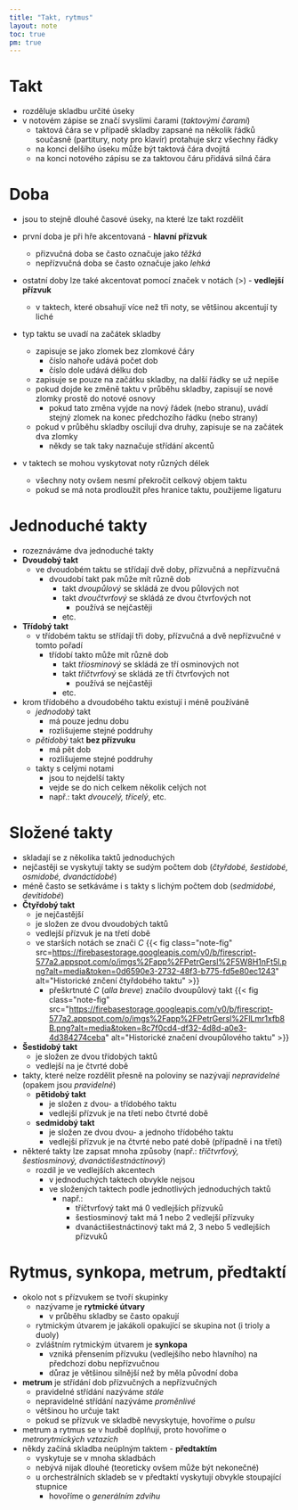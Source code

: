 ```yaml
---
title: "Takt, rytmus"
layout: note
toc: true
pm: true
---
```

# Takt 
- rozděluje skladbu určité úseky
- v notovém zápise se značí svyslími čarami (_taktovými čarami_)
    - taktová čára se v případě skladby zapsané na několik řádků současně (partitury, noty pro klavír) protahuje skrz všechny řádky
    - na konci delšího úseku může být taktová čára dvojitá
    - na konci notového zápisu se za taktovou čáru přidává silná čára
# Doba
- jsou to stejně dlouhé časové úseky, na které lze takt rozdělit
- první doba je při hře akcentovaná - **hlavní přízvuk**
    - přizvučná doba se často označuje jako _těžká_
    - nepřízvučná doba se často označuje jako _lehká_ 
- ostatní doby lze také akcentovat pomocí značek v notách ($>$) - **vedlejší přízvuk**
    - v taktech, které obsahují více než tři noty, se většinou akcentují ty liché 

- typ taktu se uvadí na začátek skladby 
    - zapisuje se jako zlomek bez zlomkové čáry
        - číslo nahoře udává počet dob
        - číslo dole udává délku dob
    - zapisuje se pouze na začátku skladby, na další řádky se už nepíše
    - pokud dojde ke změně taktu v průběhu skladby, zapisují se nové zlomky prostě do notové osnovy
        - pokud tato změna vyjde na nový řádek (nebo stranu), uvádí stejný zlomek na konec předchozího řádku (nebo strany)
    - pokud v průběhu skladby oscilují dva druhy, zapisuje se na začátek dva zlomky
        - někdy se tak taky naznačuje střídání akcentů
- v taktech se mohou vyskytovat noty různých délek
    - všechny noty ovšem nesmí překročit celkový objem taktu
    - pokud se má nota prodloužit přes hranice taktu, použijeme ligaturu
# Jednoduché takty
- rozeznáváme dva jednoduché takty 
- **Dvoudobý takt** 
    - ve dvoudobém taktu se střídají dvě doby, přízvučná a nepřízvučná
        - dvoudobí takt pak může mít různě dob
            - takt _dvoupůlový_ se skládá ze dvou půlových not
            - takt _dvoučtvrťový_ se skládá ze dvou čtvrťových not
                - používá se nejčastěji
            - etc.
- **Třídobý takt**
    - v třídobém taktu se střídají tři doby, přízvučná a dvě nepřízvučné v tomto pořadí
        - třídobí takto může mít různě dob
            - takt _tříosminový_ se skládá ze tří osminových not
            - takt _tříčtvrťový_ se skládá ze tří čtvrťových not 
                - používá se nejčastěji
            - etc.
- krom třídobého a dvoudobého taktu existují i méně používáně 
    - _jednodobý_ takt 
        - má pouze jednu dobu
        - rozlišujeme stejné poddruhy
    - _pětidobý_ takt **bez přízvuku** 
        - má pět dob
        - rozlišujeme stejné poddruhy
    - takty s celými notami
        - jsou to nejdelší takty
        - vejde se do nich celkem několik celých not
        - např.: takt _dvoucelý, třícelý_, etc.
# Složené takty
- skladají se z několika taktů jednoduchých
- nejčastěji se vyskytují takty se sudým počtem dob (_čtyřdobé, šestidobé, osmidobé, dvanáctidobé_)
- méně často se setkáváme i s takty s lichým počtem dob (_sedmidobé, devítidobé_)
- **Čtyřdobý takt** 
    - je nejčastější
    - je složen ze dvou dvoudobých taktů
    - vedlejší přízvuk je na třetí době
    - ve starších notách se znači $C$
        {{< fig class="note-fig" src=https://firebasestorage.googleapis.com/v0/b/firescript-577a2.appspot.com/o/imgs%2Fapp%2FPetrGersl%2F5W8H1nFt5l.png?alt=media&token=0d6590e3-2732-48f3-b775-fd5e80ec1243" alt="Historické znčení čtyřdobého taktu" >}}
        - přeškrtnuté $C$ (_alla breve_) značilo dvoupůlový takt
            {{< fig class="note-fig" src="https://firebasestorage.googleapis.com/v0/b/firescript-577a2.appspot.com/o/imgs%2Fapp%2FPetrGersl%2FlLmr1xfb8B.png?alt=media&token=8c7f0cd4-df32-4d8d-a0e3-4d384274ceba" alt="Historické značení dvoupůlového taktu" >}}
- **Šestidobý takt**
    - je složen ze dvou třídobých taktů
    - vedlejší na je čtvrté době
- takty, které nelze rozdělit přesně na poloviny se nazývají _nepravidelné_ (opakem jsou _pravidelné_)
    - **pětidobý takt**
        - je složen z dvou- a třídobého taktu
        - vedlejší přízvuk je na třetí nebo čtvrté době
    - **sedmidobý takt**
        - je složen ze dvou dvou- a jednoho třídobého taktu
        - vedlejší přízvuk je na čtvrté nebo paté době (případně i na třetí)
- některé takty lze zapsat mnoha způsoby (např.: _tříčtvrťový, šestiosminový, dvanáctišestnáctinový_)
    - rozdíl je ve vedlejších akcentech
        - v jednoduchých taktech obvykle nejsou
        - ve složených taktech podle jednotlivých jednoduchých taktů
            - např.: 
                - tříčtvrťový takt má 0 vedlejších přízvuků
                - šestiosminový takt má 1  nebo 2 vedlejší přízvuky
                - dvanáctišestnáctinový takt má 2, 3 nebo 5 vedlejších přízvuků
# Rytmus, synkopa, metrum, předtaktí
- okolo not s přízvukem se tvoří skupinky
    - nazývame je **rytmické útvary**
        - v průběhu skladby se často opakují
    - rytmickým útvarem je jakákoli opakující se skupina not (i trioly a duoly)
    - zvláštním rytmickým útvarem je **synkopa**
        - vzniká přensením přízvuku (vedlejšího nebo hlavního) na předchozí dobu nepřízvučnou
        - důraz je většinou silnější než by měla původní doba
- **metrum** je střídání dob přízvučných a nepřízvučných
    - pravidelné střídání nazýváme _stále_
    - nepravidelné střídání nazýváme _proměnlivé_
    - většinou ho určuje takt
    - pokud se přízvuk ve skladbě nevyskytuje, hovoříme o _pulsu_
- metrum a rytmus se v hudbě doplňují, proto hovoříme o _metrorytmických vztazích_
- někdy začíná skladba neúplným taktem - **předtaktím**
    - vyskytuje se v mnoha skladbách
    - nebývá nijak dlouhé (teoreticky ovšem může být nekonečné)
    - u orchestrálních skladeb se v předtaktí vyskytují obvykle stoupající stupnice
        - hovoříme o _generálním zdvihu_